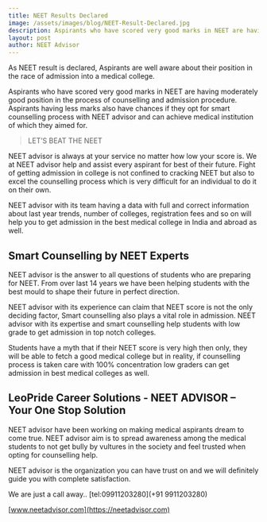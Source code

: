 ```yaml
---
title: NEET Results Declared
image: /assets/images/blog/NEET-Result-Declared.jpg
description: Aspirants who have scored very good marks in NEET are having moderately good position in the process of counselling and admission procedure. Aspirants having less marks also have chances if they opt for smart counselling process with NEET advisor and can achieve medical institution of which they aimed for.
layout: post
author: NEET Advisor
---
```



As NEET result is declared, Aspirants are well aware about their position in the race of admission into a medical college.

Aspirants who have scored very good marks in NEET are having moderately good position in the process of counselling and admission procedure. 
Aspirants having less marks also have chances if they opt for smart counselling process with NEET advisor and can achieve medical institution of which they aimed for.

> LET’S BEAT THE NEET


NEET advisor is always at your service no matter how low your score is. We at NEET advisor help and assist every aspirant for best of their future. Fight of getting admission in college is not confined to cracking NEET but also to excel the counselling process which is very difficult for an individual to do it on their own.

NEET advisor with its team having a data with full and correct information about last year trends, number of colleges, registration fees and so on will help you to get admission in the best medical college in India and abroad as well.


## Smart Counselling by NEET Experts

NEET advisor is the answer to all questions of students who are preparing for NEET. From over last 14 years we have been helping students with the best mould to shape their future in perfect direction. 

NEET advisor with its experience can claim that NEET score is not the only deciding factor, Smart counselling also plays a vital role in admission. NEET advisor with its expertise and smart counselling help students with low grade to get admission in top notch colleges. 

Students have a myth that if their NEET score is very high then only, they will be able to fetch a good medical college but in reality, if counselling process is taken care with 100% concentration low graders can get admission in best medical colleges as well. 

## LeoPride Career Solutions - NEET ADVISOR – Your One Stop Solution
NEET advisor have been working on making medical aspirants dream to come true. NEET advisor aim is to spread awareness among the medical students to not get bully by vultures in the society and feel trusted when opting for counselling help. 

NEET advisor is the organization you can have trust on and we will definitely guide you with complete satisfaction.


We are just a call away..  [tel:09911203280](+91 9911203280)

[www.neetadvisor.com](https://neetadvisor.com)


